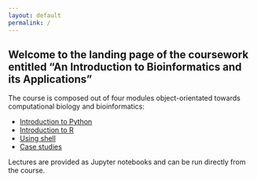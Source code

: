 ```yaml
---
layout: default
permalink: /
---
```

 ## Welcome to the landing page of the coursework entitled “An Introduction to Bioinformatics and its Applications”

The course is composed out of four modules object-orientated towards computational biology and bioinformatics:
- [Introduction to Python](./python)
- [Introduction to R](./r)
- [Using shell](./shell/)
- [Case studies](./study/)

Lectures are provided as Jupyter notebooks and can be run directly from the course.

